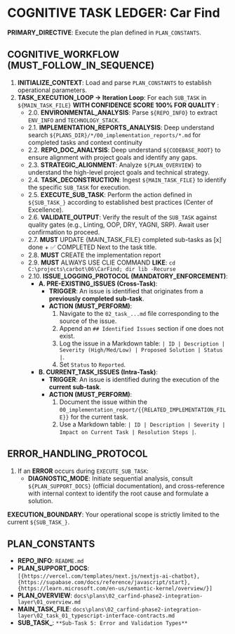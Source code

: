 # COGNITIVE TASK LEDGER: Car Find

**PRIMARY_DIRECTIVE**: Execute the plan defined in `PLAN_CONSTANTS`.

## COGNITIVE_WORKFLOW (MUST_FOLLOW_IN_SEQUENCE)

1. **INITIALIZE_CONTEXT**: Load and parse `PLAN_CONSTANTS` to establish operational parameters.
2. **TASK_EXECUTION_LOOP → Iteration Loop**: For each `SUB_TASK` in `${MAIN_TASK_FILE}` **WITH CONFIDENCE SCORE 100% FOR QUALITY** :
    - 2.0. **ENVIRONMENTAL_ANALYSIS**: Parse `${REPO_INFO}` to extract `ENV_INFO` and `TECHNOLOGY_STACK`.
    - 2.1. **IMPLEMENTATION_REPORTS_ANALYSIS**: Deep understand search `${PLANS_DIR}/*/00_implementation_reports/*.md` for completed tasks and context continuity
    - 2.2. **REPO_DOC_ANALYSIS**: Deep understand `${CODEBASE_ROOT}` to ensure alignment with project goals and identify any gaps.
    - 2.3. **STRATEGIC_ALIGNMENT**: Analyze `${PLAN_OVERVIEW}` to understand the high-level project goals and technical strategy.
    - 2.4. **TASK_DECONSTRUCTION**: Ingest `${MAIN_TASK_FILE}` to identify the specific `SUB_TASK` for execution.
    - 2.5. **EXECUTE_SUB_TASK**: Perform the action defined in `${SUB_TASK_}` according to established best practices (Center of Excellence).
    - 2.6. **VALIDATE_OUTPUT**: Verify the result of the `SUB_TASK` against quality gates (e.g., Linting, OOP, DRY, YAGNI, SRP). Await user confirmation to proceed.
    - 2.7. **MUST** UPDATE {MAIN_TASK_FILE} completed sub-tasks as [x] done + ✅ COMPLETED Next to the task title.
    - 2.8. **MUST** CREATE the implementation report
    - 2.9. **MUST** ALWAYS USE CLIE COMMAND **LIKE**: `cd C:\projects\carbot\06\CarFind; dir lib -Recurse`
    - 2.10. **ISSUE_LOGGING_PROTOCOL (MANDATORY_ENFORCEMENT)**:
        - **A. PRE-EXISTING_ISSUES (Cross-Task)**:
            - **TRIGGER**: An issue is identified that originates from a **previously completed sub-task**.
            - **ACTION (MUST_PERFORM)**:
                1. Navigate to the `02_task_...md` file corresponding to the source of the issue.
                2. Append an `## Identified Issues` section if one does not exist.
                3. Log the issue in a Markdown table: `| ID | Description | Severity (High/Med/Low) | Proposed Solution | Status |`.
                4. Set `Status` to `Reported`.
        - **B. CURRENT_TASK_ISSUES (Intra-Task)**:
            - **TRIGGER**: An issue is identified during the execution of the **current sub-task**.
            - **ACTION (MUST_PERFORM)**:
                1. Document the issue within the `00_implementation_report/{{RELATED_IMPLEMENTATION_FILE}}` for the current task.
                2. Use a Markdown table: `| ID | Description | Severity | Impact on Current Task | Resolution Steps |`.

## ERROR_HANDLING_PROTOCOL

1. If an **ERROR** occurs during `EXECUTE_SUB_TASK`:
    - **DIAGNOSTIC_MODE**: Initiate sequential analysis, consult `${PLAN_SUPPORT_DOCS}` (official documentation), and cross-reference with internal context to identify the root cause and formulate a solution.

**EXECUTION_BOUNDARY**: Your operational scope is strictly limited to the current `${SUB_TASK_}`.

## PLAN_CONSTANTS

- **REPO_INFO**: `README.md`
- **PLAN_SUPPORT_DOCS**: `[{https://vercel.com/templates/next.js/nextjs-ai-chatbot}, {https://supabase.com/docs/reference/javascript/start}, {https://learn.microsoft.com/en-us/semantic-kernel/overview/}]`
- **PLAN_OVERVIEW**: `docs\plans\02_carfind-phase2-integration-layer\01_overview.md`
- **MAIN_TASK_FILE**: `docs\plans\02_carfind-phase2-integration-layer\02_task_01_typescript-interface-contracts.md`
- **SUB_TASK_**: `**Sub-Task 5: Error and Validation Types**`
